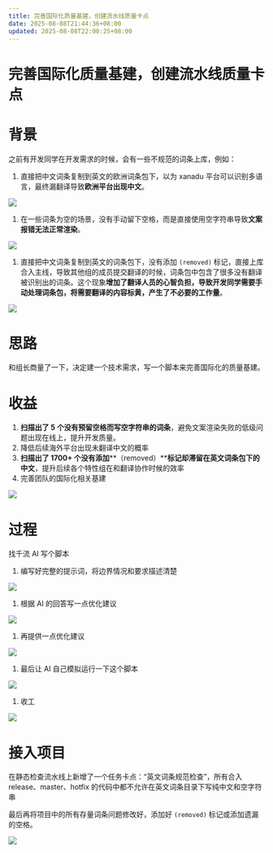 ```yaml
---
title: 完善国际化质量基建，创建流水线质量卡点
date: 2025-08-08T21:44:36+08:00
updated: 2025-08-08T22:00:25+08:00
---
```


# 完善国际化质量基建，创建流水线质量卡点

# 背景

之前有开发同学在开发需求的时候，会有一些不规范的词条上库，例如：

1. 直接把中文词条复制到英文的欧洲词条包下，以为 xanadu 平台可以识别多语言，最终漏翻译导致**欧洲平台出现中文**。

![](./img/MxrZbtjGWo411UxSYsccnkXjnOe.png)

1. 在一些词条为空的场景，没有手动留下空格，而是直接使用空字符串导致**文案报错无法正常渲染**。

![](./img/LbDXbqI4voov9Vx8986cIYIwnEe.png)

1. 直接把中文词条复制到英文的词条包下，没有添加 `(removed)` 标记，直接上库合入主线，导致其他组的成员提交翻译的时候，词条包中包含了很多没有翻译被识别出的词条。这个现象**增加了翻译人员的心智负担，导致开发同学需要手动处理词条包，将需要翻译的内容标黄，产生了不必要的工作量**。

![](./img/NjM4bZj8UoU7cYx4hLYcaPzenbf.png)

# 思路

和组长商量了一下，决定建一个技术需求，写一个脚本来完善国际化的质量基建。

# 收益

1. **扫描出了 5 个没有预留空格而写空字符串的词条**，避免文案渲染失败的低级问题出现在线上，提升开发质量。
2. 降低后续海外平台出现未翻译中文的概率
3. **扫描出了 1700+ 个没有添加****（removed）****标记却滞留在英文词条包下的中文**，提升后续各个特性组在和翻译协作时候的效率
4. 完善团队的国际化相关基建

![](./img/C0rpbOdBQoeSC3xqaMQc7AyUnVd.png)

# 过程

找千流 AI 写个脚本

1. 编写好完整的提示词，将边界情况和要求描述清楚

![](./img/H5PQb92Wror6dLx3mJ3cI5ijne4.png)

1. 根据 AI 的回答写一点优化建议

![](./img/I2cmbOP23ozRB1xvKcmchsZ5nQg.png)

1. 再提供一点优化建议

![](./img/DLA8bOvH3obVkDxp9TbcEK0Bnhb.png)

1. 最后让 AI 自己模拟运行一下这个脚本

![](./img/QIY2bsBYPo1IZVxIcqVcRGL9nGb.png)

1. 收工

![](./img/OtJTbnAsOoOxtYxRHnjcZQewnPd.png)

# 接入项目

在静态检查流水线上新增了一个任务卡点：“英文词条规范检查”，所有合入 release、master、hotfix 的代码中都不允许在英文词条目录下写纯中文和空字符串

最后再将项目中的所有存量词条问题修改好，添加好 `(removed)` 标记或添加遗漏的空格。

![](./img/WgN6b1Bfco7la9xPHkDcnwmBnFe.png)
